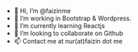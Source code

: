 - 👋 Hi, I’m @faizinme
- 👀 I’m working in Bootstrap & Wordpress.
- 🌱 I’m currently learning Reactjs
- 💞️ I’m looking to collaborate on Github
- 📫 Contact me at nur(at)faizin dot me

<!---
faizinme/faizinme is a ✨ special ✨ repository because its `README.md` (this file) appears on your GitHub profile.
You can click the Preview link to take a look at your changes.
--->
